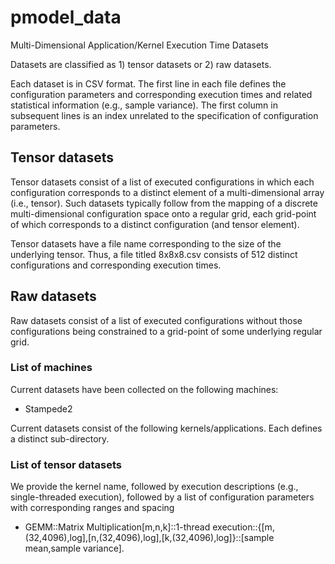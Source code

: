 # pmodel_data
Multi-Dimensional Application/Kernel Execution Time Datasets

Datasets are classified as 1) tensor datasets or 2) raw datasets.

Each dataset is in CSV format.
The first line in each file defines the configuration parameters and corresponding
execution times and related statistical information (e.g., sample variance).
The first column in subsequent lines is an index unrelated to the specification
of configuration parameters.

## Tensor datasets
Tensor datasets consist of a list of executed configurations in which each configuration corresponds to a distinct element of a multi-dimensional array (i.e., tensor). Such datasets typically follow from the mapping of a discrete multi-dimensional configuration space onto a regular grid, each grid-point of which corresponds to a distinct configuration (and tensor element).

Tensor datasets have a file name corresponding to the size of the underlying tensor. Thus, a file titled 8x8x8.csv consists of 512 distinct configurations and corresponding execution times.

## Raw datasets
Raw datasets consist of a list of executed configurations without those configurations being constrained to a grid-point of some underlying regular grid.

### List of machines
Current datasets have been collected on the following machines:
- Stampede2

Current datasets consist of the following kernels/applications.
Each defines a distinct sub-directory.

### List of tensor datasets
We provide the kernel name, followed by execution descriptions (e.g., single-threaded execution), followed by a list of configuration parameters with corresponding ranges and spacing
- GEMM::Matrix Multiplication[m,n,k]::1-thread execution::{[m,(32,4096),log],[n,(32,4096),log],[k,(32,4096),log]}::[sample mean,sample variance].
